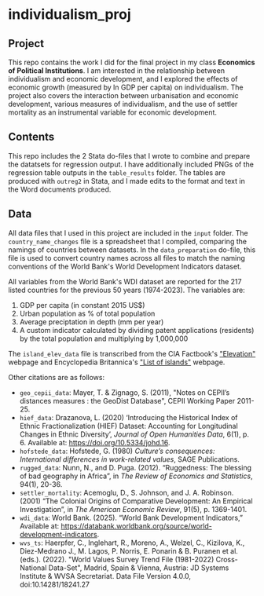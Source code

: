 # individualism_proj

## Project
This repo contains the work I did for the final project in my class **Economics of Political Institutions**. I am interested in the relationship between individualism and economic development, and I explored the effects of economic growth (measured by ln GDP per capita) on individualism. The project also covers the interaction between urbanisation and economic development, various measures of individualism, and the use of settler mortality as an instrumental variable for economic development.

## Contents
This repo includes the 2 Stata do-files that I wrote to combine and prepare the datatsets for regression output. I have additionally included PNGs of the regression table outputs in the ``table_results`` folder. The tables are produced with ``outreg2`` in Stata, and I made edits to the format and text in the Word documents produced.

## Data
All data files that I used in this project are included in the ``input`` folder. The ``country_name_changes`` file is a spreadsheet that I compiled, comparing the namings of countries between datasets. In the ``data_preparation`` do-file, this file is used to convert country names across all files to match the naming conventions of the World Bank's World Development Indicators dataset.

All variables from the World Bank's WDI dataset are reported for the 217 listed countries for the previous 50 years (1974-2023). The variables are:

1. GDP per capita (in constant 2015 US$)
2. Urban population as % of total population
3. Average preciptation in depth (mm per year)
4. A custom indicator calculated by dividing patent applications (residents) by the total population and multiplying by 1,000,000

The ``island_elev_data`` file is transcribed from the CIA Factbook's ["Elevation"](https://www.cia.gov/the-world-factbook/field/elevation/) webpage and Encyclopedia Britannica's ["List of islands"](https://www.britannica.com/topic/list-of-islands-2041456) webpage.

Other citations are as follows:

- ``geo_cepii_data``: Mayer, T. & Zignago, S. (2011), "Notes on CEPII’s distances measures : the GeoDist Database", CEPII Working Paper 2011-25.
- ``hief_data``: Drazanova, L. (2020) ‘Introducing the Historical Index of Ethnic Fractionalization (HIEF) Dataset: Accounting for Longitudinal Changes in Ethnic Diversity’, *Journal of Open Humanities Data*, 6(1), p. 6. Available at: https://doi.org/10.5334/johd.16.
- ``hofstede_data``: Hofstede, G. (1980) *Culture’s consequences: International differences in work-related values*, SAGE Publications.
- ``rugged_data``: Nunn, N., and D. Puga. (2012). “Ruggedness: The blessing of bad geography in Africa”, in *The Review of Economics and Statistics*, 94(1), 20-36.
- ``settler_mortality``: Acemoglu, D., S. Johnson, and J. A. Robinson. (2001) “The Colonial Origins of Comparative Development: An Empirical Investigation”, in *The American Economic Review*, 91(5), p. 1369-1401.
- ``wdi_data``: World Bank. (2025). “World Bank Development Indicators,” Available at: https://databank.worldbank.org/source/world-development-indicators.
- ``wvs_ts``: Haerpfer, C., Inglehart, R., Moreno, A., Welzel, C., Kizilova, K., Diez-Medrano J., M. Lagos, P. Norris, E. Ponarin & B. Puranen et al. (eds.). (2022). "World Values Survey Trend File (1981-2022) Cross-National Data-Set", Madrid, Spain & Vienna, Austria: JD Systems Institute & WVSA Secretariat. Data File Version 4.0.0, doi:10.14281/18241.27
